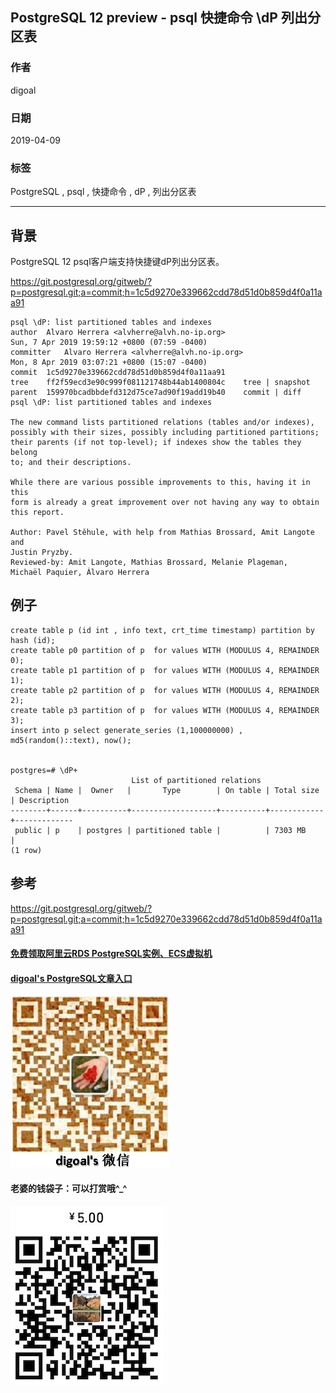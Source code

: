## PostgreSQL 12 preview - psql 快捷命令 \\dP 列出分区表     
                                                                                                                  
### 作者                                                                                                                  
digoal                                                                                                                  
                                                                                                                  
### 日期                                                                                                                  
2019-04-09                                                                                                                  
                                                                                                                  
### 标签                                                                                                                  
PostgreSQL , psql , 快捷命令 , dP , 列出分区表   
                                 
----                                                                                                            
                                                                                                              
## 背景    
PostgreSQL 12 psql客户端支持快捷键dP列出分区表。    
  
https://git.postgresql.org/gitweb/?p=postgresql.git;a=commit;h=1c5d9270e339662cdd78d51d0b859d4f0a11aa91  
  
```  
psql \dP: list partitioned tables and indexes  
author	Alvaro Herrera <alvherre@alvh.no-ip.org>	  
Sun, 7 Apr 2019 19:59:12 +0800 (07:59 -0400)  
committer	Alvaro Herrera <alvherre@alvh.no-ip.org>	  
Mon, 8 Apr 2019 03:07:21 +0800 (15:07 -0400)  
commit	1c5d9270e339662cdd78d51d0b859d4f0a11aa91  
tree	ff2f59ecd3e90c999f081121748b44ab1400804c	tree | snapshot  
parent	159970bcadbbdefd312d75ce7ad90f19add19b40	commit | diff  
psql \dP: list partitioned tables and indexes  
  
The new command lists partitioned relations (tables and/or indexes),  
possibly with their sizes, possibly including partitioned partitions;  
their parents (if not top-level); if indexes show the tables they belong  
to; and their descriptions.  
  
While there are various possible improvements to this, having it in this  
form is already a great improvement over not having any way to obtain  
this report.  
  
Author: Pavel Stěhule, with help from Mathias Brossard, Amit Langote and  
Justin Pryzby.  
Reviewed-by: Amit Langote, Mathias Brossard, Melanie Plageman,  
Michaël Paquier, Álvaro Herrera  
```  
  
## 例子  
  
```  
create table p (id int , info text, crt_time timestamp) partition by hash (id);    
create table p0 partition of p  for values WITH (MODULUS 4, REMAINDER 0);    
create table p1 partition of p  for values WITH (MODULUS 4, REMAINDER 1);    
create table p2 partition of p  for values WITH (MODULUS 4, REMAINDER 2);   
create table p3 partition of p  for values WITH (MODULUS 4, REMAINDER 3);    
insert into p select generate_series (1,100000000) , md5(random()::text), now();  
  
  
postgres=# \dP+  
                           List of partitioned relations  
 Schema | Name |  Owner   |       Type        | On table | Total size | Description   
--------+------+----------+-------------------+----------+------------+-------------  
 public | p    | postgres | partitioned table |          | 7303 MB    |   
(1 row)  
```  
  
## 参考  
https://git.postgresql.org/gitweb/?p=postgresql.git;a=commit;h=1c5d9270e339662cdd78d51d0b859d4f0a11aa91  
    
  
  
  
  
  
  
  
  
  
#### [免费领取阿里云RDS PostgreSQL实例、ECS虚拟机](https://free.aliyun.com/ "57258f76c37864c6e6d23383d05714ea")
  
  
#### [digoal's PostgreSQL文章入口](https://github.com/digoal/blog/blob/master/README.md "22709685feb7cab07d30f30387f0a9ae")
  
  
![digoal's weixin](../pic/digoal_weixin.jpg "f7ad92eeba24523fd47a6e1a0e691b59")
  
  
#### 老婆的钱袋子：可以打赏哦^_^  
![wife's weixin ds](../pic/wife_weixin_ds.jpg "acd5cce1a143ef1d6931b1956457bc9f")
  
